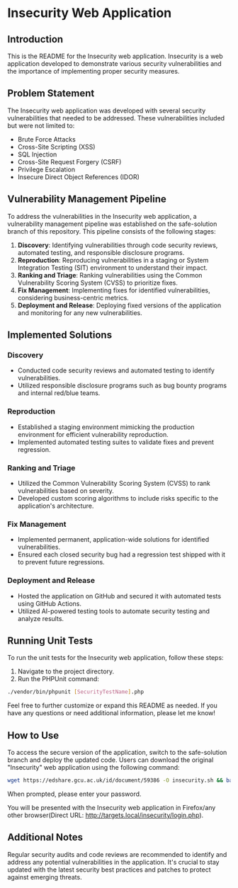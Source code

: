 # Insecurity Web Application

## Introduction

This is the README for the Insecurity web application. Insecurity is a web application developed to demonstrate various security vulnerabilities and the importance of implementing proper security measures.

## Problem Statement

The Insecurity web application was developed with several security vulnerabilities that needed to be addressed. These vulnerabilities included but were not limited to:

- Brute Force Attacks
- Cross-Site Scripting (XSS)
- SQL Injection
- Cross-Site Request Forgery (CSRF)
- Privilege Escalation
- Insecure Direct Object References (IDOR)

## Vulnerability Management Pipeline

To address the vulnerabilities in the Insecurity web application, a vulnerability management pipeline was established on the safe-solution branch of this repository. This pipeline consists of the following stages:

1. **Discovery**: Identifying vulnerabilities through code security reviews, automated testing, and responsible disclosure programs.
2. **Reproduction**: Reproducing vulnerabilities in a staging or System Integration Testing (SIT) environment to understand their impact.
3. **Ranking and Triage**: Ranking vulnerabilities using the Common Vulnerability Scoring System (CVSS) to prioritize fixes.
4. **Fix Management**: Implementing fixes for identified vulnerabilities, considering business-centric metrics.
5. **Deployment and Release**: Deploying fixed versions of the application and monitoring for any new vulnerabilities.

## Implemented Solutions

### Discovery

- Conducted code security reviews and automated testing to identify vulnerabilities.
- Utilized responsible disclosure programs such as bug bounty programs and internal red/blue teams.

### Reproduction

- Established a staging environment mimicking the production environment for efficient vulnerability reproduction.
- Implemented automated testing suites to validate fixes and prevent regression.

### Ranking and Triage

- Utilized the Common Vulnerability Scoring System (CVSS) to rank vulnerabilities based on severity.
- Developed custom scoring algorithms to include risks specific to the application's architecture.

### Fix Management

- Implemented permanent, application-wide solutions for identified vulnerabilities.
- Ensured each closed security bug had a regression test shipped with it to prevent future regressions.

### Deployment and Release

- Hosted the application on GitHub and secured it with automated tests using GitHub Actions.
- Utilized AI-powered testing tools to automate security testing and analyze results.

## Running Unit Tests

To run the unit tests for the Insecurity web application, follow these steps:

1. Navigate to the project directory.
2. Run the PHPUnit command:

```bash
./vendor/bin/phpunit [SecurityTestName].php
```

Feel free to further customize or expand this README as needed. If you have any questions or need additional information, please let me know!

## How to Use
To access the secure version of the application, switch to the safe-solution branch and deploy the updated code. Users can download the original "Insecurity" web application using the following command:
```bash
wget https://edshare.gcu.ac.uk/id/document/59386 -O insecurity.sh && bash insecurity.sh
```
When prompted, please enter your password.

You will be presented with the Insecurity web application in Firefox/any other browser(Direct URL: http://targets.local/insecurity/login.php).

## Additional Notes
Regular security audits and code reviews are recommended to identify and address any potential vulnerabilities in the application. It's crucial to stay updated with the latest security best practices and patches to protect against emerging threats.